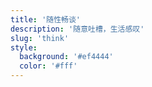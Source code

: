 ```yaml
---
title: '随性畅谈'
description: '随意吐槽，生活感叹'
slug: 'think'
style:
  background: '#ef4444'
  color: '#fff'
---
```

